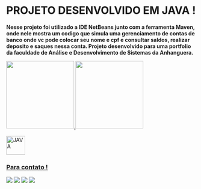 # PROJETO DESENVOLVIDO EM JAVA !
**Nesse projeto foi utilizado a IDE NetBeans junto com a ferramenta Maven, onde nele mostra um codigo que simula uma gerenciamento de contas de banco onde vc pode colocar seu nome e cpf e consultar saldos, realizar deposito e saques nessa conta. Projeto desenvolvido para uma portfolio da faculdade de Análise e Desenvolvimento de Sistemas da Anhanguera.**

<div>
   <a href="https://github.com/ErickszDEV">
   <img height="180em" src="https://github-readme-stats.vercel.app/api?username=ErickszDEV&show_icons=true&theme=tokyonight&include_all_commits=true&count_private=true"/>
   <img height="180em" src="https://github-readme-stats.vercel.app/api/top-langs/?username=ErickszDEV&layout=compact&langs_count=5&theme=tokyonight"/>
</div>

<div style="display: inline_block"><br>
 
  <img align="center" alt="JAVA" height="50" width="50" src="https://cdn.jsdelivr.net/gh/devicons/devicon@latest/icons/java/java-original.svg" />
  

</div>

### Para contato !
 
<div> 
  <a href="https://instagram.com/suxpeit0_dev" target="_blank"><img src="https://img.shields.io/badge/-Instagram-%23E4405F?style=for-the-badge&logo=instagram&logoColor=white" target="_blank"></a>
  <a href = "mailto:ericksouzadeveloper@yahoo.com" target="_blank"><img src="https://img.shields.io/badge/Gmail-D14836?style=for-the-badge&logo=gmail&logoColor=white" target="_blank"></a>
  <a href="https://www.linkedin.com/in/ericksouza-dev" target="_blank"><img src="https://img.shields.io/badge/LinkedIn-0077B5?style=for-the-badge&logo=linkedin&logoColor=white" target="_blank"></a>
  <a href="#" target="_blank"><img src="https://img.shields.io/badge/website-000000?style=for-the-badge&logo=About.me&logoColor=white" target="_blank"></a>
</div>
